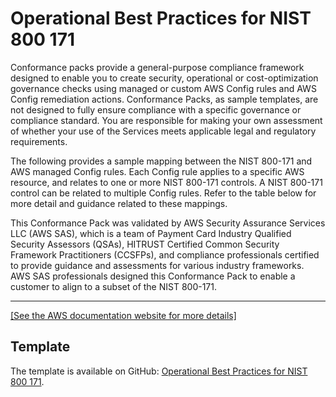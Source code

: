 # Operational Best Practices for NIST 800 171<a name="operational-best-practices-for-nist_800-171"></a>

Conformance packs provide a general\-purpose compliance framework designed to enable you to create security, operational or cost\-optimization governance checks using managed or custom AWS Config rules and AWS Config remediation actions\. Conformance Packs, as sample templates, are not designed to fully ensure compliance with a specific governance or compliance standard\. You are responsible for making your own assessment of whether your use of the Services meets applicable legal and regulatory requirements\.

The following provides a sample mapping between the NIST 800\-171 and AWS managed Config rules\. Each Config rule applies to a specific AWS resource, and relates to one or more NIST 800\-171 controls\. A NIST 800\-171 control can be related to multiple Config rules\. Refer to the table below for more detail and guidance related to these mappings\.

This Conformance Pack was validated by AWS Security Assurance Services LLC \(AWS SAS\), which is a team of Payment Card Industry Qualified Security Assessors \(QSAs\), HITRUST Certified Common Security Framework Practitioners \(CCSFPs\), and compliance professionals certified to provide guidance and assessments for various industry frameworks\. AWS SAS professionals designed this Conformance Pack to enable a customer to align to a subset of the NIST 800\-171\.


****  
[\[See the AWS documentation website for more details\]](http://docs.aws.amazon.com/config/latest/developerguide/operational-best-practices-for-nist_800-171.html)

## Template<a name="nist_800-171-conformance-pack-sample"></a>

The template is available on GitHub: [Operational Best Practices for NIST 800 171](https://github.com/awslabs/aws-config-rules/blob/master/aws-config-conformance-packs/Operational-Best-Practices-for-NIST-800-171.yaml)\.